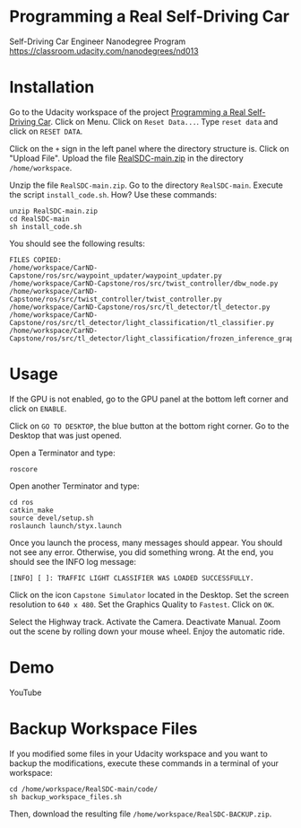 # Programming a Real Self-Driving Car

Self-Driving Car Engineer Nanodegree Program<br/>
https://classroom.udacity.com/nanodegrees/nd013

# Installation

Go to the Udacity workspace of the project [Programming a Real Self-Driving Car](https://classroom.udacity.com/nanodegrees/nd013/parts/01a340a5-39b5-4202-9f89-d96de8cf17be/modules/1dc566d7-03d4-40da-af2c-b8ec85f2e4dd/lessons/e43b2e6d-6def-4d3a-b332-7a58b847bfa4/concepts/51c2ea21-5317-4bbd-ab82-047e5fd6849b).
Click on Menu. Click on `Reset Data...`. 
Type `reset data` and click on `RESET DATA`.

Click on the `+` sign in the left panel where the directory structure is.
Click on "Upload File". Upload the file [RealSDC-main.zip](https://github.com/jckuri/RealSDC/archive/refs/heads/main.zip) in the directory `/home/workspace`.

Unzip the file `RealSDC-main.zip`.
Go to the directory `RealSDC-main`.
Execute the script `install_code.sh`.
How? Use these commands:

```
unzip RealSDC-main.zip
cd RealSDC-main
sh install_code.sh
```

You should see the following results:

```
FILES COPIED:
/home/workspace/CarND-Capstone/ros/src/waypoint_updater/waypoint_updater.py
/home/workspace/CarND-Capstone/ros/src/twist_controller/dbw_node.py
/home/workspace/CarND-Capstone/ros/src/twist_controller/twist_controller.py
/home/workspace/CarND-Capstone/ros/src/tl_detector/tl_detector.py
/home/workspace/CarND-Capstone/ros/src/tl_detector/light_classification/tl_classifier.py
/home/workspace/CarND-Capstone/ros/src/tl_detector/light_classification/frozen_inference_graph.pb
```

# Usage

If the GPU is not enabled, go to the GPU panel at the bottom left corner and
click on `ENABLE`.

Click on `GO TO DESKTOP`, the blue button at the bottom right corner.
Go to the Desktop that was just opened.

Open a Terminator and type:

```
roscore
```

Open another Terminator and type:

```
cd ros
catkin_make
source devel/setup.sh
roslaunch launch/styx.launch
```

Once you launch the process, many messages should appear. 
You should not see any error. Otherwise, you did something wrong.
At the end, you should see the INFO log message:

```
[INFO] [ ]: TRAFFIC LIGHT CLASSIFIER WAS LOADED SUCCESSFULLY.
```

Click on the icon `Capstone Simulator` located in the Desktop.
Set the screen resolution to `640 x 480`.
Set the Graphics Quality to `Fastest`.
Click on `OK`.

Select the Highway track.
Activate the Camera.
Deactivate Manual.
Zoom out the scene by rolling down your mouse wheel.
Enjoy the automatic ride.

# Demo

YouTube

# Backup Workspace Files

If you modified some files in your Udacity workspace and you want to backup the
modifications, execute these commands in a terminal of your workspace:

```
cd /home/workspace/RealSDC-main/code/
sh backup_workspace_files.sh
```

Then, download the resulting file `/home/workspace/RealSDC-BACKUP.zip`.
